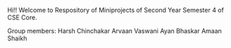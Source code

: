 Hi!!
Welcome to Respository of Miniprojects of Second Year Semester 4 of CSE Core.

Group members:
  Harsh Chinchakar
  Arvaan Vaswani
  Ayan Bhaskar
  Amaan Shaikh
